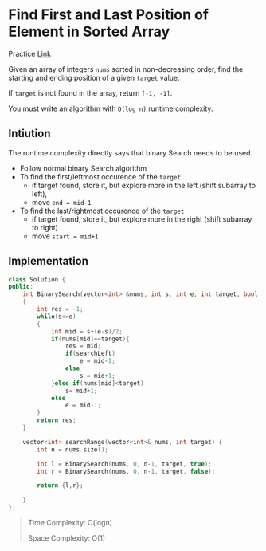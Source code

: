 # Find First and Last Position of Element in Sorted Array

Practice [Link](https://leetcode.com/problems/find-first-and-last-position-of-element-in-sorted-array/description/)


Given an array of integers `nums` sorted in non-decreasing order, find the starting and ending position of a given `target` value.

If `target` is not found in the array, return `[-1, -1]`.

You must write an algorithm with `O(log n)` runtime complexity.


## Intiution 

The runtime complexity directly says that binary Search needs to be used.

- Follow normal binary Search algorithm
- To find the first/leftmost occurence of the `target`
  - if target found, store it, but explore more in the left (shift subarray to left),
  - move `end = mid-1`
- To find the last/rightmost occurence of the `target`
  - if target found, store it, but explore more in the right (shift subarray to right)
  - move `start = mid+1`

## Implementation

```cpp
class Solution {
public:
    int BinarySearch(vector<int> &nums, int s, int e, int target, bool searchLeft)
    {
        int res = -1;
        while(s<=e)
        {
            int mid = s+(e-s)/2;
            if(nums[mid]==target){
                res = mid;
                if(searchLeft)
                    e = mid-1;
                else
                    s = mid+1;
            }else if(nums[mid]<target)
                s= mid+1;
            else
                e = mid-1;
        }
        return res;
    }

    vector<int> searchRange(vector<int>& nums, int target) {
        int n = nums.size();

        int l = BinarySearch(nums, 0, n-1, target, true);
        int r = BinarySearch(nums, 0, n-1, target, false);

        return {l,r};

    }
};
```

> Time Complexity: O(logn)
>
> Space Complexity: O(1)